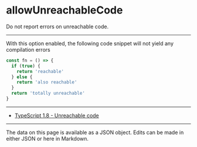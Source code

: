 <!-- Important! Do not modify comment blocks. They are necessary for the transformer to work properly -->

<!-- title -->
# allowUnreachableCode

<!-- shortDescription -->
Do not report errors on unreachable code.

---

<!-- extendedDescription -->
With this option enabled, the following code snippet will not yield any compilation errors 
```typescript
const fn = () => {
  if (true) {
    return 'reachable'
  } else {
    return 'also reachable'
  }
  return 'totally unreachable'
}
```

---

<!-- references -->
- [TypeScript 1.8 - Unreachable code](https://www.typescriptlang.org/docs/handbook/release-notes/typescript-1-8.html#unreachable-code)
---

<!-- footer -->
The data on this page is available as a JSON object. Edits can be made in either JSON or here in Markdown.
